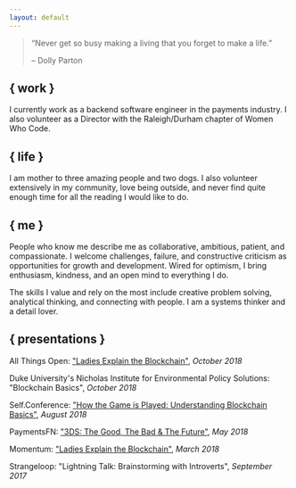 ```yaml
---
layout: default
---
```


> “Never get so busy making a living that you forget to make a life.”
>
> – Dolly Parton


## { work }

I currently work as a backend software engineer in the payments industry. I also volunteer as a Director with the Raleigh/Durham chapter of Women Who Code.


## { life }

I am mother to three amazing people and two dogs. I also volunteer extensively in my community, love being outside, and never find quite enough time for all the reading I would like to do.


## { me }

People who know me describe me as collaborative, ambitious, patient, and compassionate. I welcome challenges, failure, and constructive criticism as opportunities for growth and development. Wired for optimism, I bring enthusiasm, kindness, and an open mind to everything I do.

The skills I value and rely on the most include creative problem solving, analytical thinking, and connecting with people. I am a systems thinker and a detail lover.


## { presentations }


All Things Open: ["Ladies Explain the Blockchain"]("https://www.youtube.com/watch?v=BAISlnTLIeY"), _October 2018_


Duke University's Nicholas Institute for Environmental Policy Solutions: "Blockchain Basics", _October 2018_

Self.Conference: ["How the Game is Played: Understanding Blockchain Basics"]("http://selfconference.org/events/4/sessions#speaker_438"), _August 2018_

PaymentsFN: ["3DS: The Good, The Bad & The Future"]("https://www.youtube.com/watch?v=rtMnAstvPdo"), _May 2018_

Momentum: ["Ladies Explain the Blockchain"]("https://www.youtube.com/watch?v=W9NnaEHb5ZA"), _March 2018_

Strangeloop: "Lightning Talk: Brainstorming with Introverts", _September 2017_
